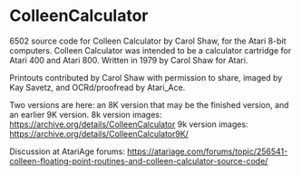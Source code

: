 # ColleenCalculator
6502 source code for Colleen Calculator by Carol Shaw, for the Atari 8-bit computers. Colleen Calculator was intended to be a calculator cartridge for Atari 400 and Atari 800. Written in 1979 by Carol Shaw for Atari.

Printouts contributed by Carol Shaw with permission to share, imaged by Kay Savetz, and OCRd/proofread by Atari_Ace.

Two versions are here: an 8K version that may be the finished version, and an earlier 9K version.
8k version images: https://archive.org/details/ColleenCalculator
9k version images: https://archive.org/details/ColleenCalculator9K/

Discussion at AtariAge forums: https://atariage.com/forums/topic/256541-colleen-floating-point-routines-and-colleen-calculator-source-code/

